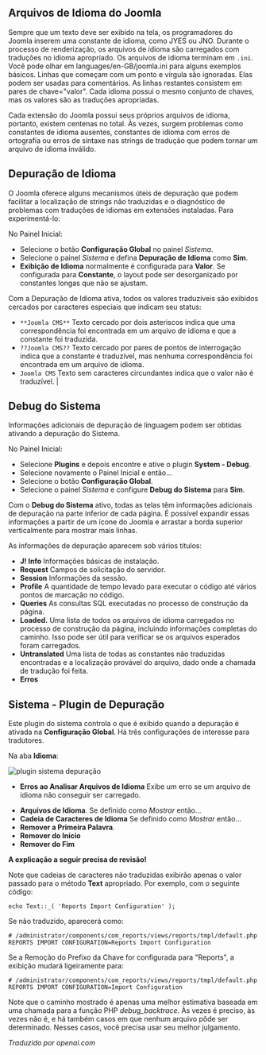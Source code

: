 <!-- Filename: Debugging_a_translation / Display title: Depurando uma Tradução  -->

## Arquivos de Idioma do Joomla

Sempre que um texto deve ser exibido na tela, os programadores do Joomla inserem uma constante de idioma, como JYES ou JNO. Durante o processo de renderização, os arquivos de idioma são carregados com traduções no idioma apropriado. Os arquivos de idioma terminam em `.ini`. Você pode olhar em languages/en-GB/joomla.ini para alguns exemplos básicos. Linhas que começam com um ponto e vírgula são ignoradas. Elas podem ser usadas para comentários. As linhas restantes consistem em pares de chave="valor". Cada idioma possui o mesmo conjunto de chaves, mas os valores são as traduções apropriadas.

Cada extensão do Joomla possui seus próprios arquivos de idioma, portanto, existem centenas no total. Às vezes, surgem problemas como constantes de idioma ausentes, constantes de idioma com erros de ortografia ou erros de sintaxe nas strings de tradução que podem tornar um arquivo de idioma inválido.

## Depuração de Idioma

O Joomla oferece alguns mecanismos úteis de depuração que podem facilitar a localização de strings não traduzidas e o diagnóstico de problemas com traduções de idiomas em extensões instaladas. Para experimentá-lo:

No Painel Inicial:

* Selecione o botão **Configuração Global** no painel *Sistema*.
* Selecione o painel *Sistema* e defina **Depuração de Idioma** como **Sim**.
* **Exibição de Idioma** normalmente é configurada para **Valor**. Se configurada para **Constante**, o layout pode ser desorganizado por constantes longas que não se ajustam.

Com a Depuração de Idioma ativa, todos os valores traduzíveis são exibidos cercados por caracteres especiais que indicam seu status:

* `**Joomla CMS**` Texto cercado por dois asteriscos indica que uma correspondência foi encontrada em um arquivo de idioma e que a constante foi traduzida.
* `??Joomla CMS??` Texto cercado por pares de pontos de interrogação indica que a constante é traduzível, mas nenhuma correspondência foi encontrada em um arquivo de idioma.
* `Joomla CMS` Texto sem caracteres circundantes indica que o valor não é traduzível.                                                           |

## Debug do Sistema

Informações adicionais de depuração de linguagem podem ser obtidas ativando
a depuração do Sistema.

No Painel Inicial:

* Selecione **Plugins** e depois encontre e ative o plugin **System - Debug**.
* Selecione novamente o Painel Inicial e então...
* Selecione o botão **Configuração Global**.
* Selecione o painel *Sistema* e configure **Debug do Sistema** para **Sim**.

Com o **Debug do Sistema** ativo, todas as telas têm informações adicionais de depuração
na parte inferior de cada página. É possível expandir essas informações a partir de um ícone do Joomla e arrastar a borda superior verticalmente para mostrar mais linhas.

As informações de depuração aparecem sob vários títulos:

* **J! Info** Informações básicas de instalação.
* **Request** Campos de solicitação do servidor.
* **Session** Informações da sessão.
* **Profile** A quantidade de tempo levado para executar o código até vários pontos
de marcação no código.
* **Queries** As consultas SQL executadas no processo de construção da página.
* **Loaded.** Uma lista de todos os arquivos de idioma carregados no processo de
construção da página, incluindo informações completas do caminho. Isso pode ser útil para
verificar se os arquivos esperados foram carregados.
* **Untranslated** Uma lista de todas as constantes não traduzidas encontradas e a
localização provável do arquivo, dado onde a chamada de tradução foi feita.
* **Erros**

## Sistema - Plugin de Depuração

Este plugin do sistema controla o que é exibido quando a depuração é ativada na **Configuração Global**. Há três configurações de interesse para tradutores.

Na aba **Idioma**:

![plugin sistema depuração](../../../en/images/languages/languages-debug-plugin.png "Sistema - Depuração de Idioma")

* **Erros ao Analisar Arquivos de Idioma** Exibe um erro se um arquivo de idioma não conseguir ser carregado.

- **Arquivos de Idioma**. Se definido como *Mostrar* então...
- **Cadeia de Caracteres de Idioma** Se definido como *Mostrar* então...
- **Remover a Primeira Palavra**.
- **Remover do Início**
- **Remover do Fim**

**A explicação a seguir precisa de revisão!**

Note que cadeias de caracteres não traduzidas exibirão apenas o valor passado para o método **Text** apropriado. Por exemplo, com o seguinte código:

    echo Text::_( 'Reports Import Configuration' );

Se não traduzido, aparecerá como:

    # /administrator/components/com_reports/views/reports/tmpl/default.php
    REPORTS IMPORT CONFIGURATION=Reports Import Configuration

Se a Remoção do Prefixo da Chave for configurada para "Reports", a exibição mudará ligeiramente para:

    # /administrator/components/com_reports/views/reports/tmpl/default.php
    REPORTS IMPORT CONFIGURATION=Import Configuration

Note que o caminho mostrado é apenas uma melhor estimativa baseada em uma chamada para a função PHP *debug_backtrace*. Às vezes é preciso, às vezes não é, e há também casos em que nenhum arquivo pôde ser determinado. Nesses casos, você precisa usar seu melhor julgamento.

*Traduzido por openai.com*


